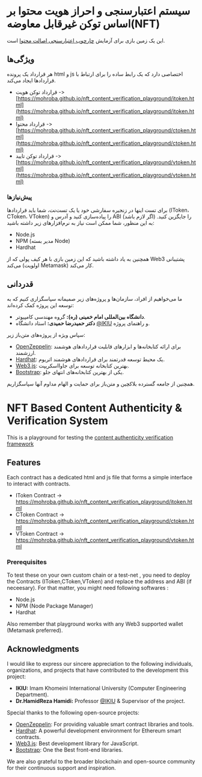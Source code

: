 # سیستم اعتبارسنجی و احراز هویت محتوا بر اساس توکن غیرقابل معاوضه(NFT)
این یک زمین بازی برای آزمایش [چارچوب اعتبارسنجی اصالت محتوا](https://github.com/mohroba/nft_content_verification) است.

## ویژگی‌ها
هر قرارداد یک پرونده html و js اختصاصی دارد که یک رابط ساده را برای ارتباط با قراردادها ایجاد می‌کند.
- قرارداد توکن هویت -> [https://mohroba.github.io/nft_content_verification_playground/itoken.html](https://mohroba.github.io/nft_content_verification_playground/itoken.html)
- قرارداد محتوا -> [https://mohroba.github.io/nft_content_verification_playground/ctoken.html](https://mohroba.github.io/nft_content_verification_playground/ctoken.html)
- قرارداد توکن تایید -> [https://mohroba.github.io/nft_content_verification_playground/vtoken.html](https://mohroba.github.io/nft_content_verification_playground/vtoken.html)

### پیش‌نیازها
برای تست اینها در زنجیره سفارشی خود یا یک تست‌نت، شما باید قراردادها (IToken، CToken، VToken) را پیاده‌سازی کنید و آدرس و ABI (اگر لازم باشد) را جایگزین کنید. به این منظور، شما ممکن است نیاز به نرم‌افزارهای زیر داشته باشید:
- Node.js
- NPM (مدیر بسته Node)
- Hardhat

همچنین به یاد داشته باشید که این زمین بازی با هر کیف پولی که از Web3 پشتیبانی می‌کند (اولویت Metamask) کار می‌کند.

## قدردانی
ما می‌خواهیم از افراد، سازمان‌ها و پروژه‌های زیر صمیمانه سپاسگزاری کنیم که به توسعه این پروژه کمک کرده‌اند:

- **دانشگاه بین‌المللی امام خمینی (ره):** گروه مهندسی کامپیوتر.
- **دکتر حمیدرضا حمیدی:** استاد دانشگاه [@IKIU](https://ikiu.ac.ir/) و راهنمای پروژه.

سپاس ویژه از پروژه‌های متن‌باز زیر:

- [OpenZeppelin](https://openzeppelin.com/): برای ارائه کتابخانه‌ها و ابزارهای قابلیت قراردادهای هوشمند ارزشمند.
- [Hardhat](https://hardhat.org/): یک محیط توسعه قدرتمند برای قراردادهای هوشمند اتریوم.
- [Web3.js](https://web3js.org/): بهترین کتابخانه توسعه برای جاوااسکریپت.
- [Bootstrap](https://getbootstrap.com/): یکی از بهترین کتابخانه‌های انتهای جلو.

همچنین از جامعه گسترده بلاکچین و متن‌باز برای حمایت و الهام مداوم آنها سپاسگزاریم.


# NFT Based Content Authenticity & Verification System
This is a playground for testing the  [content authenticity verification framework](https://github.com/mohroba/nft_content_verification)

## Features
Each contract has a dedicated html and js file that forms a simple interface to interact with contracts.
- IToken Contract -> https://mohroba.github.io/nft_content_verification_playground/itoken.html
- CToken Contract -> https://mohroba.github.io/nft_content_verification_playground/ctoken.html
- VToken Contract -> https://mohroba.github.io/nft_content_verification_playground/vtoken.html

### Prerequisites
To test these on your own custom chain or a test-net , you need to deploy the Contracts (IToken,CToken,VToken) and replace the address and ABI (if neceesary). For that matter, you might need following softwares :
- Node.js
- NPM (Node Package Manager)
- Hardhat

Also remember that playground works with any Web3 supported wallet (Metamask preferred).

## Acknowledgments

I would like to express our sincere appreciation to the following individuals, organizations, and projects that have contributed to the development this project:

- **IKIU:** Imam Khomeini International University (Computer Engineering Department).
- **Dr.HamidReza Hamidi:** Professor [@IKIU](https://ikiu.ac.ir/) & Supervisor of the project.


Special thanks to the following open-source projects:

- [OpenZeppelin](https://openzeppelin.com/): For providing valuable smart contract libraries and tools.
- [Hardhat](https://hardhat.org/): A powerful development environment for Ethereum smart contracts.
- [Web3.js](https://web3js.org/): Best development library for JavaScript.
- [Bootstrap](https://getbootstrap.com/): One the Best front-end libraries.

We are also grateful to the broader blockchain and open-source community for their continuous support and inspiration.
